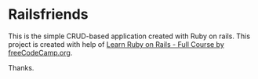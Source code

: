 # Railsfriends

This is the simple CRUD-based application created with Ruby on rails.
This project is created with help of [Learn Ruby on Rails - Full Course by freeCodeCamp.org](https://www.youtube.com/watch?v=fmyvWz5TUWg&t=215s).

Thanks.